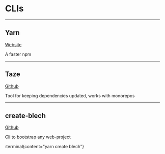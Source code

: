 # CLIs

---

## Yarn

[Website](https://yarnpkg.com/)

A faster npm

---

## Taze

[Github](https://github.com/antfu/taze)

Tool for keeping dependencies updated, works with monorepos

---

## create-blech

[Github](https://github.com/Blechlawine/blech-cli)

Cli to bootstrap any web-project

:terminal{content="yarn create blech"}
